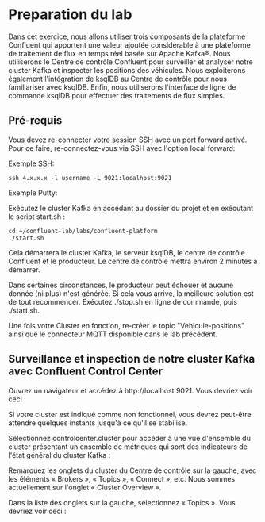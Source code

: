 # Preparation du lab

Dans cet exercice, nous allons utiliser trois composants de la plateforme Confluent qui apportent une valeur ajoutée considérable à une plateforme de traitement de flux en temps réel basée sur Apache Kafka®. Nous utiliserons le Centre de contrôle Confluent pour surveiller et analyser notre cluster Kafka et inspecter les positions des véhicules. Nous exploiterons également l'intégration de ksqlDB au Centre de contrôle pour nous familiariser avec ksqlDB. Enfin, nous utiliserons l'interface de ligne de commande ksqlDB pour effectuer des traitements de flux simples.

## Pré-requis
Vous devez re-connecter votre session SSH avec un port forward activé. Pour ce faire, re-connectez-vous via SSH avec l'option local forward:

Exemple SSH: 

    ssh 4.x.x.x -l username -L 9021:localhost:9021

Exemple Putty: 

Exécutez le cluster Kafka en accédant au dossier du projet et en exécutant le script start.sh :

    cd ~/confluent-lab/labs/confluent-platform
    ./start.sh

Cela démarrera le cluster Kafka, le serveur ksqlDB, le centre de contrôle Confluent et le producteur. Le centre de contrôle mettra environ 2 minutes à démarrer.

Dans certaines circonstances, le producteur peut échouer et aucune donnée (ni plus) n'est générée. Si cela vous arrive, la meilleure solution est de tout recommencer. Exécutez ./stop.sh en ligne de commande, puis ./start.sh.

Une fois votre Cluster en fonction, re-créer le topic "Vehicule-positions" ainsi que le connecteur MQTT disponible dans le lab précédent.


## Surveillance et inspection de notre cluster Kafka avec Confluent Control Center

Ouvrez un navigateur et accédez à http://localhost:9021. Vous devriez voir ceci :



Si votre cluster est indiqué comme non fonctionnel, vous devrez peut-être attendre quelques instants jusqu'à ce qu'il se stabilise.

Sélectionnez controlcenter.cluster pour accéder à une vue d'ensemble du cluster présentant un ensemble de métriques qui sont des indicateurs de l'état général du cluster Kafka :

Remarquez les onglets du cluster du Centre de contrôle sur la gauche, avec les éléments « Brokers », « Topics », « Connect », etc. Nous sommes actuellement sur l'onglet « Cluster Overview ».

Dans la liste des onglets sur la gauche, sélectionnez « Topics ». Vous devriez voir ceci :